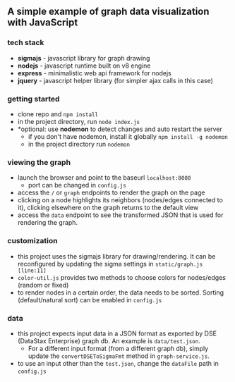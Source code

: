 ## A simple example of graph data visualization with JavaScript

### tech stack
* **sigmajs** - javascript library for graph drawing 
* **nodejs** - javascript runtime built on v8 engine
* **express** - minimalistic web api framework for nodejs
* **jquery** - javascript helper library (for simpler ajax calls in this case)

### getting started
* clone repo and `npm install`
* in the project directory, run `node index.js`
* *optional: use **nodemon** to detect changes and auto restart the server
    * if you don't have nodemon, install it globally `npm install -g nodemon`
    * in the project directory run `nodemon`

### viewing the graph
* launch the browser and point to the baseurl `localhost:8080` 
    * port can be changed in `config.js`
* access the `/` or `graph` endpoints to render the graph on the page
* clicking on a node highlights its neighbors (nodes/edges connected to it), clicking elsewhere on the graph returns to the default view
* access the `data` endpoint to see the transformed JSON that is used for rendering the graph.

### customization
* this project uses the sigmajs library for drawing/rendering. It can be reconfigured by updating the sigma settings in `static/graph.js [line:11]`
* `color-util.js` provides two methods to choose colors for nodes/edges (random or fixed)
* to render nodes in a certain order, the data needs to be sorted. Sorting (default/natural sort) can be enabled in `config.js`

### data
* this project expects input data in a JSON format as exported by DSE (DataStax Enterprise) graph db. An example is `data/test.json`. 
    * For a different input format (from a different graph db), simply update the `convertDSEToSigmaFmt` method in `graph-service.js`.
* to use an input other than the `test.json`, change the `dataFile` path in `config.js`
